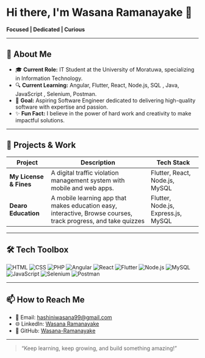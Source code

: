# Hi there, I'm Wasana Ramanayake 👋

**Focused | Dedicated | Curious**

---

## 🌟 About Me
- 🎓 **Current Role:** IT Student at the University of Moratuwa, specializing in Information Technology.
- 🔍 **Current Learning:** Angular, Flutter, React, Node.js, SQL , Java, JavaScript , Selenium, Postman.
- 🌱 **Goal:** Aspiring Software Engineer dedicated to delivering high-quality software with expertise and passion.
- ✨ **Fun Fact:** I believe in the power of hard work and creativity to make impactful solutions.

---

## 🚀 Projects & Work

| **Project**          | **Description**                                                                 | **Tech Stack**                      |
|-----------------------|---------------------------------------------------------------------------------|-------------------------------------|
| **My License & Fines**| A digital traffic violation management system with mobile and web apps.         | Flutter, React, Node.js, MySQL      |
| **Dearo Education** | A mobile learning app that makes education easy, interactive, Browse courses, track progress, and take quizzes        | Flutter, Node.js, Express.js, MySQL    |

---

## 🛠️ Tech Toolbox

![HTML](https://img.shields.io/badge/-HTML-E34F26?logo=html5&logoColor=white)
![CSS](https://img.shields.io/badge/-CSS-1572B6?logo=css3&logoColor=white)
![PHP](https://img.shields.io/badge/-PHP-777BB4?logo=php&logoColor=white)
![Angular](https://img.shields.io/badge/-Angular-E23237?logo=angular&logoColor=white)
![React](https://img.shields.io/badge/-React-61DAFB?logo=react&logoColor=black)
![Flutter](https://img.shields.io/badge/-Flutter-02569B?logo=flutter&logoColor=white)
![Node.js](https://img.shields.io/badge/-Node.js-339933?logo=node.js&logoColor=white)
![MySQL](https://img.shields.io/badge/-MySQL-4479A1?logo=mysql&logoColor=white)
![JavaScript](https://img.shields.io/badge/-JavaScript-F7DF1E?logo=javascript&logoColor=black)
![Selenium](https://img.shields.io/badge/-Selenium-43B02A?logo=selenium&logoColor=white)
![Postman](https://img.shields.io/badge/-Postman-FF6C37?logo=postman&logoColor=white)

---

## 📫 How to Reach Me
- 📧 Email: [hashiniwasana99@gmail.com](mailto:hashiniwasana99@gmail.com)
- 🌐 LinkedIn: [Wasana Ramanayake](www.linkedin.com/in/wasana-ramanayaka-8b6970290)
- 🌟 GitHub: [Wasana-Ramanayake](https://github.com/Wasana-Ramanayake)

---

> “Keep learning, keep growing, and build something amazing!”
